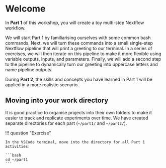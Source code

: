 # Welcome

In **Part 1** of this workshop, you will create a toy multi-step Nextflow workflow.

We will start Part 1 by familiarising ourselves with some common bash commands. Next, we will turn these commands into a small single-step Nextflow pipeline that will print a greeting to our terminal. In a series of exercises, we will then iterate on this pipeline to make it more flexible using variable outputs, inputs, and parameters. Finally, we will add a second step to the pipeline to dynamically turn our greeting into uppercase letters and name pipeline outputs.

During **Part 2**, the skills and concepts you have learned in Part 1 will be applied in a more realistic scenario.

## Moving into your work directory  

It is good practice to organise projects into their own folders to make it easier to track and replicate experiments over time.
We have created separate directories for each part (`~/part1/` and `~/part2/`).

!!! question "Exercise"

    In the VSCode terminal, move into the directory for all Part 1 activities:

    ```bash
    cd ~/part1
    ```
